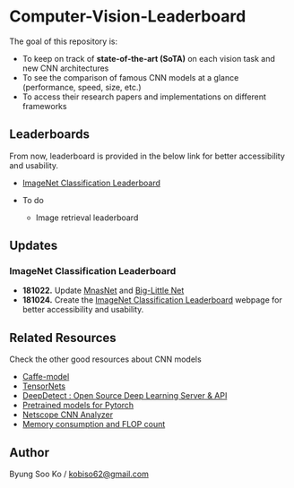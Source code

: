 # Computer-Vision-Leaderboard
The goal of this repository is:
- To keep on track of **state-of-the-art (SoTA)** on each vision task and new CNN architectures
- To see the comparison of famous CNN models at a glance (performance, speed, size, etc.)
- To access their research papers and implementations on different frameworks

## Leaderboards
From now, leaderboard is provided in the below link for better accessibility and usability.

- [ImageNet Classification Leaderboard](https://kobiso.github.io/Computer-Vision-Leaderboard/imagenet)

- To do
  - Image retrieval leaderboard

## Updates
### ImageNet Classification Leaderboard
- **181022.** Update [MnasNet](https://arxiv.org/abs/1807.11626) and [Big-Little Net](https://arxiv.org/abs/1807.03848)
- **181024.** Create the [ImageNet Classification Leaderboard](https://kobiso.github.io/Computer-Vision-Leaderboard/) webpage for better accessibility and usability.


## Related Resources
Check the other good resources about CNN models
- [Caffe-model](https://github.com/soeaver/caffe-model)
- [TensorNets](https://github.com/taehoonlee/tensornets)
- [DeepDetect : Open Source Deep Learning Server & API](https://github.com/jolibrain/deepdetect#deepdetect--open-source-deep-learning-server--api)
- [Pretrained models for Pytorch](https://github.com/Cadene/pretrained-models.pytorch)
- [Netscope CNN Analyzer](https://dgschwend.github.io/netscope/quickstart.html)
- [Memory consumption and FLOP count](https://github.com/albanie/convnet-burden)

## Author
Byung Soo Ko / kobiso62@gmail.com
